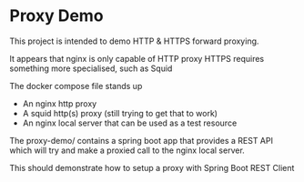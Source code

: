 # Proxy Demo
This project is intended to demo HTTP & HTTPS forward proxying.

It appears that nginx is only capable of HTTP proxy
HTTPS requires something more specialised, such as Squid

The docker compose file stands up
* An nginx http proxy
* A squid http(s) proxy (still trying to get that to work)
* An nginx local server that can be used as a test resource

The proxy-demo/ contains a spring boot app that provides a REST API
which will try and make a proxied call to the nginx local server.

This should demonstrate how to setup a proxy with Spring Boot REST Client
